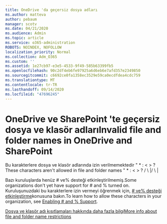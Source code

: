 ```yaml
---
title: OneDrive 'da geçersiz dosya adları
ms.author: matteva
author: pebaum
manager: scotv
ms.date: 04/21/2020
ms.audience: Admin
ms.topic: article
ms.service: o365-administration
ROBOTS: NOINDEX, NOFOLLOW
localization_priority: Normal
ms.collection: Adm_O365
ms.custom: ''
ms.assetid: 1e27cb97-e3e5-4533-9f49-585b63399fb5
ms.openlocfilehash: 90c2df4eb6fe97925a6d6eb6e7afd357e2349850
ms.sourcegitcommit: c6692ce0fa1358ec3529e59ca0ecdfdea4cdc759
ms.translationtype: MT
ms.contentlocale: tr-TR
ms.lasthandoff: 09/14/2020
ms.locfileid: "47696245"
---
```

# <a name="invalid-file-and-folder-names-in-onedrive-and-sharepoint"></a><span data-ttu-id="bd571-102">OneDrive ve SharePoint 'te geçersiz dosya ve klasör adları</span><span class="sxs-lookup"><span data-stu-id="bd571-102">Invalid file and folder names in OneDrive and SharePoint</span></span>

<span data-ttu-id="bd571-103">Bu karakterlere dosya ve klasör adlarında izin verilmemektedir " \* : \< \> ?</span><span class="sxs-lookup"><span data-stu-id="bd571-103">These characters aren't allowed in file and folder names " \* : \< \> ?</span></span> <span data-ttu-id="bd571-104">/ \ |</span><span class="sxs-lookup"><span data-stu-id="bd571-104">/ \ |</span></span> 
  
<span data-ttu-id="bd571-105">Bazı kuruluşlarda henüz # ve% desteği etkinleştirilmemiş.</span><span class="sxs-lookup"><span data-stu-id="bd571-105">Some organizations don't yet have support for # and % turned on.</span></span> <span data-ttu-id="bd571-106">Kuruluşunuzdaki bu karakterlere izin vermeyi öğrenmek için, [# ve% desteği etkinleştirme](https://go.microsoft.com/fwlink/?linkid=862611)konusuna bakın.</span><span class="sxs-lookup"><span data-stu-id="bd571-106">To learn how to allow these characters in your organization, see [Enabling # and % Support](https://go.microsoft.com/fwlink/?linkid=862611).</span></span> 
  
[<span data-ttu-id="bd571-107">Dosya ve klasör adı kısıtlamaları hakkında daha fazla bilgi</span><span class="sxs-lookup"><span data-stu-id="bd571-107">More info about file and folder name restrictions</span></span>](https://go.microsoft.com/fwlink/?linkid=866430)
  

